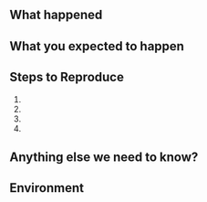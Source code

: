 <!--- Provide a general summary of the issue in the Title above -->

## What happened
<!--- Tell us what happens instead of the expected behavior -->

## What you expected to happen
<!--- Tell us what should happen -->

## Steps to Reproduce
<!--- Provide a link to a live example, or an unambiguous set of steps to -->
<!--- reproduce this bug. Include code to reproduce, if relevant -->
1.
2.
3.
4.

## Anything else we need to know?

## Environment
<!--- Provide Which version of the website you are running, which OS you are using, other information which might be useful-->
